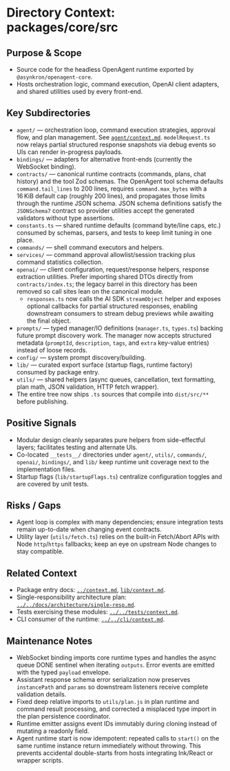 # Directory Context: packages/core/src

## Purpose & Scope

- Source code for the headless OpenAgent runtime exported by `@asynkron/openagent-core`.
- Hosts orchestration logic, command execution, OpenAI client adapters, and shared utilities used by every front-end.

## Key Subdirectories

- `agent/` — orchestration loop, command execution strategies, approval flow, and plan management. See [`agent/context.md`](agent/context.md). `modelRequest.ts` now relays partial structured response snapshots via debug events so UIs can render in-progress payloads.
- `bindings/` — adapters for alternative front-ends (currently the WebSocket binding).
- `contracts/` — canonical runtime contracts (commands, plans, chat history) and the tool Zod schemas. The OpenAgent tool schema defaults `command.tail_lines` to 200 lines, requires `command.max_bytes` with a 16 KiB default cap (roughly 200 lines), and propagates those limits through the runtime JSON schema. JSON schema definitions satisfy the `JSONSchema7` contract so provider utilities accept the generated validators without type assertions.
- `constants.ts` — shared runtime defaults (command byte/line caps, etc.) consumed by schemas, parsers, and tests to keep limit tuning in one place.
- `commands/` — shell command executors and helpers.
- `services/` — command approval allowlist/session tracking plus command statistics collection.
- `openai/` — client configuration, request/response helpers, response extraction utilities. Prefer importing shared DTOs directly from `contracts/index.ts`; the legacy barrel in this directory has been removed so call sites lean on the canonical module.
  - `responses.ts` now calls the AI SDK `streamObject` helper and exposes optional callbacks for partial structured responses, enabling downstream consumers to stream debug previews while awaiting the final object.
- `prompts/` — typed manager/IO definitions (`manager.ts`, `types.ts`) backing future prompt discovery work. The manager now accepts structured metadata (`promptId`, `description`, `tags`, and `extra` key-value entries) instead of loose records.
- `config/` — system prompt discovery/building.
- `lib/` — curated export surface (startup flags, runtime factory) consumed by package entry.
- `utils/` — shared helpers (async queues, cancellation, text formatting, plan math, JSON validation, HTTP fetch wrapper).
- The entire tree now ships `.ts` sources that compile into `dist/src/**` before publishing.

## Positive Signals

- Modular design cleanly separates pure helpers from side-effectful layers; facilitates testing and alternate UIs.
- Co-located `__tests__/` directories under `agent/`, `utils/`, `commands/`, `openai/`, `bindings/`, and `lib/` keep runtime unit
  coverage next to the implementation files.
- Startup flags (`lib/startupFlags.ts`) centralize configuration toggles and are covered by unit tests.

## Risks / Gaps

- Agent loop is complex with many dependencies; ensure integration tests remain up-to-date when changing event contracts.
- Utility layer (`utils/fetch.ts`) relies on the built-in Fetch/Abort APIs with Node `http`/`https` fallbacks; keep an eye on upstream Node changes to stay compatible.

## Related Context

- Package entry docs: [`../context.md`](../context.md), [`lib/context.md`](lib/context.md).
- Single-responsibility architecture plan: [`../../docs/architecture/single-resp.md`](../../docs/architecture/single-resp.md).
- Tests exercising these modules: [`../../tests/context.md`](../../tests/context.md).
- CLI consumer of the runtime: [`../../cli/context.md`](../../cli/context.md).

## Maintenance Notes

- WebSocket binding imports core runtime types and handles the async queue DONE sentinel when iterating `outputs`. Error events are emitted with the typed `payload` envelope.
- Assistant response schema error serialization now preserves `instancePath` and `params` so downstream listeners receive complete validation details.
- Fixed deep relative imports to `utils/plan.js` in plan runtime and command result processing, and corrected a misplaced type import in the plan persistence coordinator.
- Runtime emitter assigns event IDs immutably during cloning instead of mutating a readonly field.
- Agent runtime start is now idempotent: repeated calls to `start()` on the same runtime instance return immediately without throwing. This prevents accidental double-starts from hosts integrating Ink/React or wrapper scripts.
